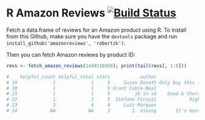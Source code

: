 R Amazon Reviews [![Build Status](https://travis-ci.org/robertzk/amazonreviews.svg?branch=master)](https://travis-ci.org/robertzk/amazonreviews)
=============

Fetch a data.frame of reviews for an Amazon product using R. To install from this Github,
make sure you have the `devtools` package and run `install_github('amazonreviews', 'robertzk')`. 

Then you can fetch Amazon reviews by product ID:

````R
revs <- fetch_amazon_reviews(1449316956); print(tail(revs[, 1:6]))

#    helpful_count helpful_total stars           author                                      title              date
# 19             1             1     3     Susan Donath Only buy this if you want to learn ggplot2 February 16, 2014
# 20             1             1     5 Grant Coble-Neal                                 Great book  February 2, 2014
# 21             1             1     5         jb in sd    Good & thorough resource for scientists November 30, 2013
# 22             1             1     5  Stefano Picozzi            Right content at the right time November 28, 2013
# 23             3             4     4     Luiz Marques                 Good Coverage of the topic  January 14, 2013
# 24            NA            NA     3        I. Vining       It's more for ggplot2 than regular R    March 11, 2014
````

